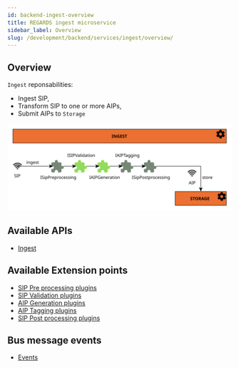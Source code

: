```yaml
---
id: backend-ingest-overview
title: REGARDS ingest microservice
sidebar_label: Overview
slug: /development/backend/services/ingest/overview/
---
```



## Overview

`Ingest` reponsabilities:

* Ingest SIP,
* Transform SIP to one or more AIPs,
* Submit AIPs to `Storage`

![Ingest plugins](/schemas/microservices/ingest.svg)

## Available APIs

* [Ingest](../api/)

## Available Extension points
* [SIP Pre processing plugins](../plugins/sip-pre-processing/)
* [SIP Validation plugins](../plugins/sip-validation/)
* [AIP Generation plugins](../plugins/aip-generation/)
* [AIP Tagging plugins](../plugins/aip-tagging/)
* [SIP Post processing plugins](../plugins/sip-post-processing/)

## Bus message events

 * [Events](../events/)
